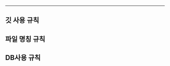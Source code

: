 -------------------------------------------
깃 사용 규칙
-------------------------------------------
파일 명칭 규칙
-------------------------------------------
DB사용 규칙
-------------------------------------------
